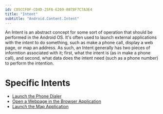 ```yaml
---
id: C05CCF0F-CD4D-25FA-E269-8078F7C7A3E4
title: "Intent"
subtitle: "Android.Content.Intent"
---
```


An Intent is an abstract concept for some sort of operation that should be
performed in the Android OS. It's often used to launch external applications
with the *intent* to do something, such as make a phone call, display a
web page, or map an address. As such, an Intent generally has two pieces of
informtion associated with it; first, what the intent is (as in make a phone
call), and second, what data does the intent need (such as a phone number) to
perform the intention.

 <a name="Specific_Intents" class="injected"></a>


# Specific Intents

-   [Launch the Phone Dialer](/recipes/android/fundamentals/intent/launch_the_phone_dialer) 
-   [Open a Webpage in the Browser Application](/recipes/android/fundamentals/intent/open_a_webpage_in_the_browser_application) 
-   [Launch the Map Application](/recipes/android/fundamentals/intent/launch_the_map_application)
